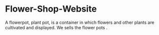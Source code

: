 # Flower-Shop-Website
A flowerpot, plant pot, is a container in which flowers and other plants are cultivated and displayed. We sells the flower pots .
